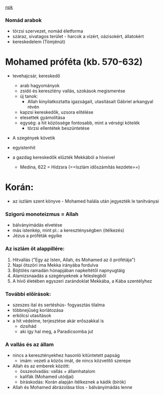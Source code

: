 

[npk](https://www.nkp.hu/tankonyv/tortenelem_9_nat2020/lecke_03_009 "https://www.nkp.hu/tankonyv/tortenelem_9_nat2020/lecke_03_009")

### Nomád arabok
- törzsi szervezet, nomád életforma
- száraz, sivatagos terület - harcok a vízért, oázisokért, állatokért
- kereskedelem (Tömjénút)

# Mohamed próféta (kb. 570-632)
- tevehajcsár, kereskedő
	-  arab hagyományok
	- zsidó és keresztény vallás, szokások megismerése
	- új tanok: 
		- Allah kinyilatkoztatta igazságait, utasításait Gábriel arkangyal révén
	- kapzsi kereskedők, uzsora elítélése
	- elesettek gyámolítása
	- egység: a hit közössége fontosabb, mint a vérségi kötelék
		- törzsi ellentétek beszüntetése
- A szegények követik
- egyistenhit

- a gazdag kereskedők elűzték Mekkából a híveivel
	- Medina, 622 = Hidzsra (==Iszlám időszámítás kezdete==)
# Korán:
- az iszlám szent könyve - Mohamed halála után jegyezték le tanítványai
### Szigorú monoteizmus = Allah
- bálványimádás elvetése
- más istenkép, mint pl.: a kereszténységben (ítélkezés)
- Jézus a próféták egyike

### Az iszlám öt alappillére:
1. Hitvallás ("Egy az Isten, Allah, és Mohamed az ő prófétája")
2. Napi ötszöri ima Mekka irányába fordulva
3. Böjtölés ramadán hónapjában napkeltétől napnyugtáig
4. Alamizsnaadás a szegényeknek a feleslegből
5. A hívő életében egyszeri zarándoklat Mekkába, a Kába szentélyhez

### További előírások:
- szeszes ital és sertéshús- fogyasztás tilalma
- többnejűség korlátozása 
- erkölcsi utasítások 
- a hit védelme, terjesztése akár erőszakkal is
	- dzsihád
	- aki így hal meg, a Paradicsomba jut

### A vallás és az állam
- nincs a keresztényekhez hasonló kitüntetett papság
	- imám: vezeti a közös imát, de nincs közvetítő szerepe
- Allah és az emberek között:
	- összeolvadás: vallás + államhatalom
	- kalifák (Mohamed utódjai)
	- bíráskodás: Korán alapján ítélkeznek a kádik (bírók)
- Allah és Mohamed ábrázolása tilos - bálványimádás lenne
